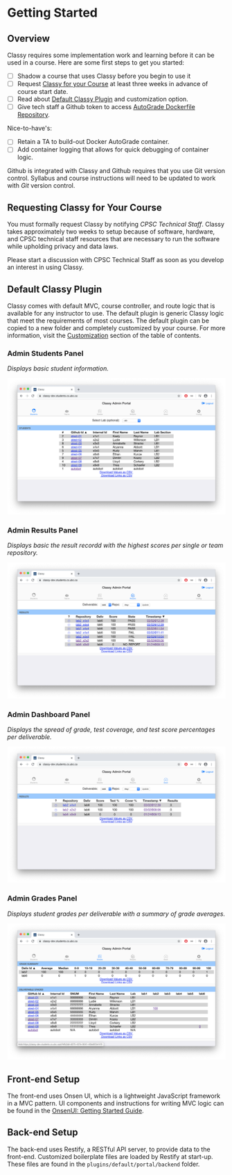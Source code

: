 # Getting Started

## Overview

Classy requires some implementation work and learning before it can be used in a course. Here are some first steps to get you started:

- [ ] Shadow a course that uses Classy before you begin to use it
- [ ] Request [Classy for your Course](#requesting-classy-for-your-course) at least three weeks in advance of course start date.
- [ ] Read about [Default Classy Plugin](#default-classy-plugin) and customization option.
- [ ] Give tech staff a Github token to access [AutoGrade Dockerfile Repository](/docs/instructor/autograde.md#autograde-dockerfile-repository).

Nice-to-have's:

- [ ] Retain a TA to build-out Docker AutoGrade container.
- [ ] Add container logging that allows for quick debugging of container logic.

Github is integrated with Classy and Github requires that you use Git version control. Syllabus and course instructions will need to be updated to work with *Git* version control.

## Requesting Classy for Your Course

You must formally request Classy by notifying *CPSC Technical Staff*. Classy takes approximately two weeks to setup because of software, hardware, and CPSC technical staff resources that are necessary to run the software while upholding privacy and data laws.

Please start a discussion with CPSC Technical Staff as soon as you develop an interest in using Classy.

## Default Classy Plugin

Classy comes with default MVC, course controller, and route logic that is available for any instructor to use. The default plugin is generic Classy logic that meet the requirements of most courses. The default plugin can be copied to a new folder and completely customized by your course. For more information, visit the [Customization](/docs/developer/customization.md) section of the table of contents.

### Admin Students Panel

*Displays basic student information.*

<img src="../assets/admin-view-students.png/">

### Admin Results Panel

*Displays basic the result recordd with the highest scores per single or team repository.*

<img src="../assets/admin-view-results.png/">

### Admin Dashboard Panel

*Displays the spread of grade, test coverage, and test score percentages per deliverable.*

<img src="../assets/admin-view-dashboard.png/">

### Admin Grades Panel

*Displays student grades per deliverable with a summary of grade averages.*

<img src="../assets/admin-view-grades.png/">

## Front-end Setup

The front-end uses Onsen UI, which is a lightweight JavaScript framework in a MVC pattern. UI components and instructions for writing MVC logic can be found in the [OnsenUI: Getting Started Guide](https://onsen.io/v2/guide/#getting-started).

## Back-end Setup

The back-end uses Restify, a RESTful API server, to provide data to the front-end. Customized boilerplate files are loaded by Restify at start-up. These files are found in the `plugins/default/portal/backend` folder.
